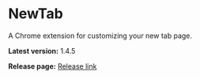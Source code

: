 # NewTab
A Chrome extension for customizing your new tab page.


**Latest version:** 1.4.5

**Release page:** [Release link](https://github.com/StanNL/NewTab/releases/tag/v1.3.1)
